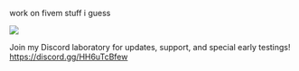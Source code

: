 work on fivem stuff i guess

![](https://komarev.com/ghpvc/?username=loljoshie&label=VIEWS)

Join my Discord laboratory for updates, support, and special early testings! https://discord.gg/HH6uTcBfew
